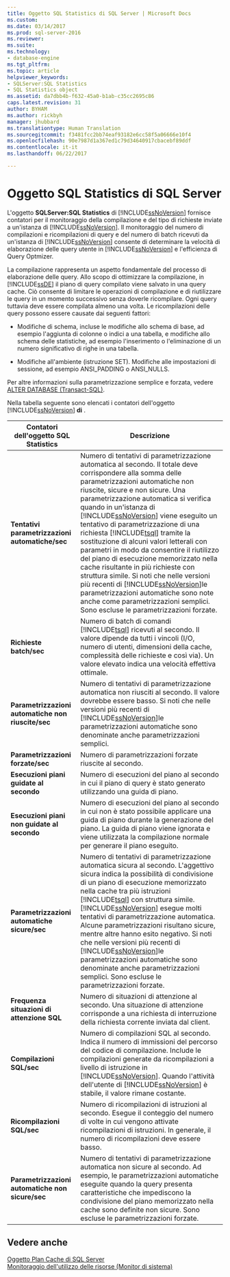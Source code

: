 ```yaml
---
title: Oggetto SQL Statistics di SQL Server | Microsoft Docs
ms.custom: 
ms.date: 03/14/2017
ms.prod: sql-server-2016
ms.reviewer: 
ms.suite: 
ms.technology:
- database-engine
ms.tgt_pltfrm: 
ms.topic: article
helpviewer_keywords:
- SQLServer:SQL Statistics
- SQL Statistics object
ms.assetid: da7dbb4b-f632-45a0-b1ab-c35cc2695c86
caps.latest.revision: 31
author: BYHAM
ms.author: rickbyh
manager: jhubbard
ms.translationtype: Human Translation
ms.sourcegitcommit: f3481fcc2bb74eaf93182e6cc58f5a06666e10f4
ms.openlocfilehash: 90e7987d1a367ed1c79d34640917cbacebf89ddf
ms.contentlocale: it-it
ms.lasthandoff: 06/22/2017

---
```

# <a name="sql-server-sql-statistics-object"></a>Oggetto SQL Statistics di SQL Server
  L'oggetto **SQLServer:SQL Statistics** di [!INCLUDE[ssNoVersion](../../includes/ssnoversion-md.md)] fornisce contatori per il monitoraggio della compilazione e del tipo di richieste inviate a un'istanza di [!INCLUDE[ssNoVersion](../../includes/ssnoversion-md.md)]. Il monitoraggio del numero di compilazioni e ricompilazioni di query e del numero di batch ricevuti da un'istanza di [!INCLUDE[ssNoVersion](../../includes/ssnoversion-md.md)] consente di determinare la velocità di elaborazione delle query utente in [!INCLUDE[ssNoVersion](../../includes/ssnoversion-md.md)] e l'efficienza di Query Optmizer.  
  
 La compilazione rappresenta un aspetto fondamentale del processo di elaborazione delle query. Allo scopo di ottimizzare la compilazione, in [!INCLUDE[ssDE](../../includes/ssde-md.md)] il piano di query compilato viene salvato in una query cache. Ciò consente di limitare le operazioni di compilazione e di riutilizzare le query in un momento successivo senza doverle ricompilare. Ogni query tuttavia deve essere compilata almeno una volta. Le ricompilazioni delle query possono essere causate dai seguenti fattori:  
  
-   Modifiche di schema, incluse le modifiche allo schema di base, ad esempio l'aggiunta di colonne o indici a una tabella, e modifiche allo schema delle statistiche, ad esempio l'inserimento o l'eliminazione di un numero significativo di righe in una tabella.  
  
-   Modifiche all'ambiente (istruzione SET). Modifiche alle impostazioni di sessione, ad esempio ANSI_PADDING o ANSI_NULLS.  
  
 Per altre informazioni sulla parametrizzazione semplice e forzata, vedere [ALTER DATABASE &#40;Transact-SQL&#41;](../../t-sql/statements/alter-database-transact-sql.md).  
  
 Nella tabella seguente sono elencati i contatori dell'oggetto [!INCLUDE[ssNoVersion](../../includes/ssnoversion-md.md)] **di** .  
  
|Contatori dell'oggetto SQL Statistics|Descrizione|  
|----------------------------------------|-----------------|  
|**Tentativi parametrizzazioni automatiche/sec**|Numero di tentativi di parametrizzazione automatica al secondo. Il totale deve corrispondere alla somma delle parametrizzazioni automatiche non riuscite, sicure e non sicure. Una parametrizzazione automatica si verifica quando in un'istanza di [!INCLUDE[ssNoVersion](../../includes/ssnoversion-md.md)] viene eseguito un tentativo di parametrizzazione di una richiesta [!INCLUDE[tsql](../../includes/tsql-md.md)] tramite la sostituzione di alcuni valori letterali con parametri in modo da consentire il riutilizzo del piano di esecuzione memorizzato nella cache risultante in più richieste con struttura simile. Si noti che nelle versioni più recenti di [!INCLUDE[ssNoVersion](../../includes/ssnoversion-md.md)]le parametrizzazioni automatiche sono note anche come parametrizzazioni semplici. Sono escluse le parametrizzazioni forzate.|  
|**Richieste batch/sec**|Numero di batch di comandi [!INCLUDE[tsql](../../includes/tsql-md.md)] ricevuti al secondo. Il valore dipende da tutti i vincoli (I/O, numero di utenti, dimensioni della cache, complessità delle richieste e così via). Un valore elevato indica una velocità effettiva ottimale.|  
|**Parametrizzazioni automatiche non riuscite/sec**|Numero di tentativi di parametrizzazione automatica non riusciti al secondo. Il valore dovrebbe essere basso. Si noti che nelle versioni più recenti di [!INCLUDE[ssNoVersion](../../includes/ssnoversion-md.md)]le parametrizzazioni automatiche sono denominate anche parametrizzazioni semplici.|  
|**Parametrizzazioni forzate/sec**|Numero di parametrizzazioni forzate riuscite al secondo.|  
|**Esecuzioni piani guidate al secondo**|Numero di esecuzioni del piano al secondo in cui il piano di query è stato generato utilizzando una guida di piano.|  
|**Esecuzioni piani non guidate al secondo**|Numero di esecuzioni del piano al secondo in cui non è stato possibile applicare una guida di piano durante la generazione del piano. La guida di piano viene ignorata e viene utilizzata la compilazione normale per generare il piano eseguito.|  
|**Parametrizzazioni automatiche sicure/sec**|Numero di tentativi di parametrizzazione automatica sicura al secondo. L'aggettivo sicura indica la possibilità di condivisione di un piano di esecuzione memorizzato nella cache tra più istruzioni [!INCLUDE[tsql](../../includes/tsql-md.md)] con struttura simile. [!INCLUDE[ssNoVersion](../../includes/ssnoversion-md.md)] esegue molti tentativi di parametrizzazione automatica. Alcune parametrizzazioni risultano sicure, mentre altre hanno esito negativo. Si noti che nelle versioni più recenti di [!INCLUDE[ssNoVersion](../../includes/ssnoversion-md.md)]le parametrizzazioni automatiche sono denominate anche parametrizzazioni semplici. Sono escluse le parametrizzazioni forzate.|  
|**Frequenza situazioni di attenzione SQL**|Numero di situazioni di attenzione al secondo. Una situazione di attenzione corrisponde a una richiesta di interruzione della richiesta corrente inviata dal client.|  
|**Compilazioni SQL/sec**|Numero di compilazioni SQL al secondo. Indica il numero di immissioni del percorso del codice di compilazione. Include le compilazioni generate da ricompilazioni a livello di istruzione in [!INCLUDE[ssNoVersion](../../includes/ssnoversion-md.md)]. Quando l'attività dell'utente di [!INCLUDE[ssNoVersion](../../includes/ssnoversion-md.md)] è stabile, il valore rimane costante.|  
|**Ricompilazioni SQL/sec**|Numero di ricompilazioni di istruzioni al secondo. Esegue il conteggio del numero di volte in cui vengono attivate ricompilazioni di istruzioni. In generale, il numero di ricompilazioni deve essere basso.|  
|**Parametrizzazioni automatiche non sicure/sec**|Numero di tentativi di parametrizzazione automatica non sicure al secondo. Ad esempio, le parametrizzazioni automatiche eseguite quando la query presenta caratteristiche che impediscono la condivisione del piano memorizzato nella cache sono definite non sicure. Sono escluse le parametrizzazioni forzate.|  
  
## <a name="see-also"></a>Vedere anche  
 [Oggetto Plan Cache di SQL Server](../../relational-databases/performance-monitor/sql-server-plan-cache-object.md)   
 [Monitoraggio dell'utilizzo delle risorse &#40;Monitor di sistema&#41;](../../relational-databases/performance-monitor/monitor-resource-usage-system-monitor.md)  
  
  

